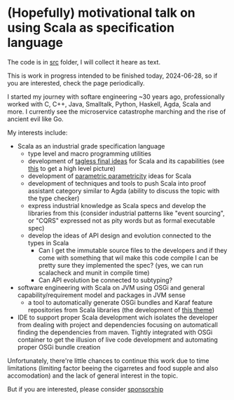 # (Hopefully) motivational talk on using Scala as specification language

The code is in [src](https://github.com/p-pavel/scala-typelevel-motivational/tree/main/src) folder,
I will collect it heare as text.

This is work in progress intended to be finished today, 2024-06-28, 
so if you are interested, check the page periodically.

I started my journey with softare engineering ~30 years ago,
professionally worked with C, C++, Java, Smalltalk, Python, Haskell, Agda, Scala 
and more. I currently see the microservice catastrophe marching and the rise 
of ancient evil like Go.

My interests include:

- Scala as an industrial grade specification language
  - type level and macro programming utilities
  - development of [tagless final ideas](https://duckduckgo.com/?q=tagless+final+interpreters&t=osx&ia=web) for
    Scala and its capabilities (see [this](https://github.com/p-pavel/osgi-scala-maven/tree/main/modelling) to get a high level picture)
  - development of [parametric parametricity](https://www2.cs.sfu.ca/CourseCentral/831/burton/Notes/July14/free.pdf) 
    ideas for Scala
  - development of techniques and tools to push Scala into proof assistant category 
    similar to Agda (ability to discuss the topic with the type checker)
  - express industrial knowledge as Scala specs and develop the libraries from this 
    (consider industrial patterns like "event sourcing", or "CQRS" expressed not as
    pity words but as formal executable spec)
  - develop the ideas of API design and evolution connected to the types in Scala
    - Can I get the immutable source files to the developers and if they come with 
      something that wil make this code compile I can be pretty sure they
      implemented the spec? (yes, we can run scalacheck and munit in compile time)
    - Can API evolution be connected to subtyping?
- software engineering with Scala on JVM using OSGi and general capability/requirement model and packages
  in JVM sense
  - a tool to automatically generate OSGi bundles and Karaf feature repositories
    from Scala libraries (the development of [this theme](https://github.com/p-pavel/osgi-scala))
- IDE to support proper Scala development wich isolates the developer from dealing with project and 
  dependencies focusing on automaticall finding the dependencies from maven. Tightly integrated with 
  OSGi container to get the illusion of live code development and automating proper OSGi bundle creation

Unfortunately, there're little chances to continue this work due to time limitations (limiting factor beeing the cigarretes and food supple and also accomodation) and the
lack of general interest in the topic.

But if you are interested, please consider [sponsorship](https://github.com/sponsors/p-pavel)